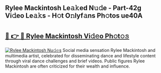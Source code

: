 ## Rylee Mackintosh Le𝚊𝚔ed N𝚞𝚍e - Part-42g Vi𝚍eo Le𝚊𝚔s - H𝚘t O𝚗lyf𝚊ns Ph𝚘tos ue40A

# <h2><a href="http://hf08hgi.feru.top/?c=Rylee+Mackintosh">🔗 👉 🔴 Rylee Mackintosh Vi𝚍𝚎o Ph𝚘t𝚘𝚜</a></h2>

[![Rylee Mackintosh Nu𝚍𝚎s](https://i.imgur.com/0TWrTi3.gif)](http://hf08hgi.feru.top/?c=Rylee+Mackintosh)
Social media sensation Rylee Mackintosh and multimedia artist, celebrated for disseminating dance and lifestyle content through viral dance challenges and brief videos. Public figures Rylee Mackintosh are often criticized for their wealth and influence. 
